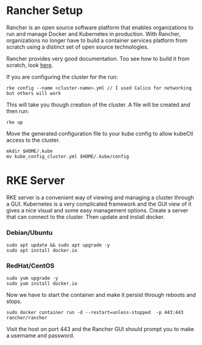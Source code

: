 #  Rancher Setup 

Rancher is an open source software platform that enables organizations to run and manage Docker and Kubernetes in production. With Rancher, organizations no longer have to build a container services platform from scratch using a distinct set of open source technologies.

Rancher provides very good documentation. Too see how to build it from scratch, look [here](https://rancher.com/blog/2018/2018-09-26-setup-basic-kubernetes-cluster-with-ease-using-rke/).

If you are configuring the cluster for the run: 

    rke config --name <cluster-name>.yml // I used Calico for networking but others will work

This will take you though creation of the cluster. A file will be created and then run:

    rke up

Move the generated configuration file to your kube config to allow kubeCtl access to the cluster.

    mkdir $HOME/.kube
    mv kube_config_cluster.yml $HOME/.kube/config


# RKE Server

RKE server is a convenient way of viewing and managing a cluster through a GUI. Kubernetes is a very complicated framework and the GUI view of it gives a nice visual and some easy management options. Create a server that can connect to the cluster. Then update and install docker. 

### Debian/Ubuntu
    sudo apt update && sudo apt upgrade -y
    sudo apt install docker.io

### RedHat/CentOS
    sudo yum upgrade -y
    sudo yum install docker.io

Now we have to start the container and make it persist through reboots and stops.

    sudo docker container run -d --restart=unless-stopped  -p 443:443 rancher/rancher

Visit the host on port 443 and the Rancher GUI should prompt you to make a username and password. 







